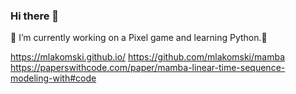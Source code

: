 ### Hi there 👋



  🔭 I’m currently working on a Pixel game and learning Python.🌱

https://mlakomski.github.io/
https://github.com/mlakomski/mamba
https://paperswithcode.com/paper/mamba-linear-time-sequence-modeling-with#code

